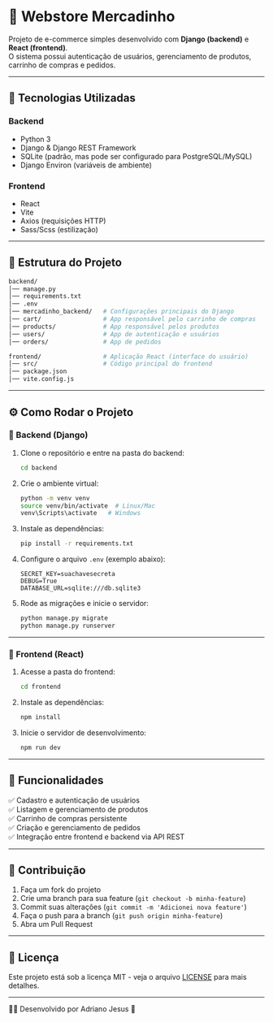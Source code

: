 # 🛒 Webstore Mercadinho

Projeto de e-commerce simples desenvolvido com **Django (backend)** e **React (frontend)**.  
O sistema possui autenticação de usuários, gerenciamento de produtos, carrinho de compras e pedidos.

---

## 🚀 Tecnologias Utilizadas

### Backend
- Python 3
- Django & Django REST Framework
- SQLite (padrão, mas pode ser configurado para PostgreSQL/MySQL)
- Django Environ (variáveis de ambiente)

### Frontend
- React
- Vite
- Axios (requisições HTTP)
- Sass/Scss (estilização)

---

## 📂 Estrutura do Projeto

```bash
backend/
│── manage.py
│── requirements.txt
│── .env
│── mercadinho_backend/   # Configurações principais do Django
│── cart/                 # App responsável pelo carrinho de compras
│── products/             # App responsável pelos produtos
│── users/                # App de autenticação e usuários
│── orders/               # App de pedidos

frontend/                 # Aplicação React (interface do usuário)
│── src/                  # Código principal do frontend
│── package.json
│── vite.config.js
```

---

## ⚙️ Como Rodar o Projeto

### 🔹 Backend (Django)

1. Clone o repositório e entre na pasta do backend:
   ```bash
   cd backend
   ```

2. Crie o ambiente virtual:
   ```bash
   python -m venv venv
   source venv/bin/activate  # Linux/Mac
   venv\Scripts\activate   # Windows
   ```

3. Instale as dependências:
   ```bash
   pip install -r requirements.txt
   ```

4. Configure o arquivo `.env` (exemplo abaixo):
   ```env
   SECRET_KEY=suachavesecreta
   DEBUG=True
   DATABASE_URL=sqlite:///db.sqlite3
   ```

5. Rode as migrações e inicie o servidor:
   ```bash
   python manage.py migrate
   python manage.py runserver
   ```

---

### 🔹 Frontend (React)

1. Acesse a pasta do frontend:
   ```bash
   cd frontend
   ```

2. Instale as dependências:
   ```bash
   npm install
   ```

3. Inicie o servidor de desenvolvimento:
   ```bash
   npm run dev
   ```

---

## 📌 Funcionalidades

✅ Cadastro e autenticação de usuários  
✅ Listagem e gerenciamento de produtos  
✅ Carrinho de compras persistente  
✅ Criação e gerenciamento de pedidos  
✅ Integração entre frontend e backend via API REST  

---

## 🤝 Contribuição

1. Faça um fork do projeto
2. Crie uma branch para sua feature (`git checkout -b minha-feature`)
3. Commit suas alterações (`git commit -m 'Adicionei nova feature'`)
4. Faça o push para a branch (`git push origin minha-feature`)
5. Abra um Pull Request

---

## 📄 Licença

Este projeto está sob a licença MIT - veja o arquivo [LICENSE](LICENSE) para mais detalhes.

---

👨‍💻 Desenvolvido por Adriano Jesus 🚀
